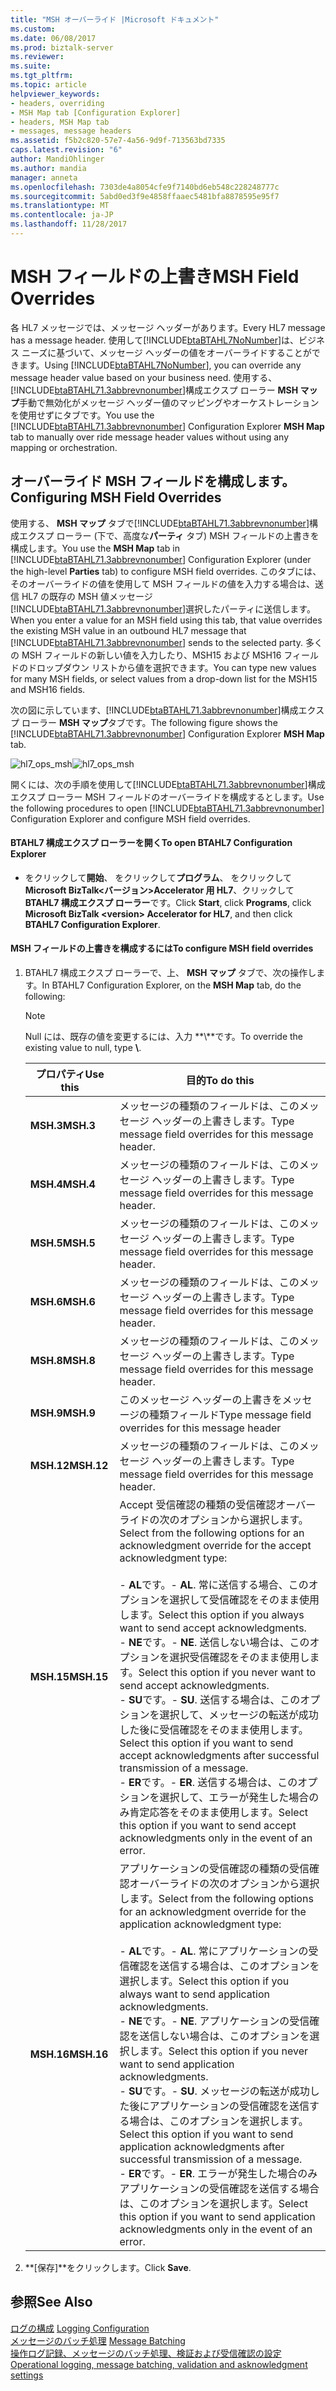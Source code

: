 ```yaml
---
title: "MSH オーバーライド |Microsoft ドキュメント"
ms.custom: 
ms.date: 06/08/2017
ms.prod: biztalk-server
ms.reviewer: 
ms.suite: 
ms.tgt_pltfrm: 
ms.topic: article
helpviewer_keywords:
- headers, overriding
- MSH Map tab [Configuration Explorer]
- headers, MSH Map tab
- messages, message headers
ms.assetid: f5b2c820-57e7-4a56-9d9f-713563bd7335
caps.latest.revision: "6"
author: MandiOhlinger
ms.author: mandia
manager: anneta
ms.openlocfilehash: 7303de4a8054cfe9f7140bd6eb548c228248777c
ms.sourcegitcommit: 5abd0ed3f9e4858ffaaec5481bfa8878595e95f7
ms.translationtype: MT
ms.contentlocale: ja-JP
ms.lasthandoff: 11/28/2017
---
```

# <a name="msh-field-overrides"></a><span data-ttu-id="ba9a5-102">MSH フィールドの上書き</span><span class="sxs-lookup"><span data-stu-id="ba9a5-102">MSH Field Overrides</span></span>
<span data-ttu-id="ba9a5-103">各 HL7 メッセージでは、メッセージ ヘッダーがあります。</span><span class="sxs-lookup"><span data-stu-id="ba9a5-103">Every HL7 message has a message header.</span></span> <span data-ttu-id="ba9a5-104">使用して[!INCLUDE[btaBTAHL7NoNumber](../../includes/btabtahl7nonumber-md.md)]は、ビジネス ニーズに基づいて、メッセージ ヘッダーの値をオーバーライドすることができます。</span><span class="sxs-lookup"><span data-stu-id="ba9a5-104">Using [!INCLUDE[btaBTAHL7NoNumber](../../includes/btabtahl7nonumber-md.md)], you can override any message header value based on your business need.</span></span> <span data-ttu-id="ba9a5-105">使用する、[!INCLUDE[btaBTAHL71.3abbrevnonumber](../../includes/btabtahl71-3abbrevnonumber-md.md)]構成エクスプ ローラー **MSH マップ**手動で無効化がメッセージ ヘッダー値のマッピングやオーケストレーションを使用せずにタブです。</span><span class="sxs-lookup"><span data-stu-id="ba9a5-105">You use the [!INCLUDE[btaBTAHL71.3abbrevnonumber](../../includes/btabtahl71-3abbrevnonumber-md.md)] Configuration Explorer **MSH Map** tab to manually over ride message header values without using any mapping or orchestration.</span></span>  
  
## <a name="configuring-msh-field-overrides"></a><span data-ttu-id="ba9a5-106">オーバーライド MSH フィールドを構成します。</span><span class="sxs-lookup"><span data-stu-id="ba9a5-106">Configuring MSH Field Overrides</span></span>  
 <span data-ttu-id="ba9a5-107">使用する、 **MSH マップ** タブで[!INCLUDE[btaBTAHL71.3abbrevnonumber](../../includes/btabtahl71-3abbrevnonumber-md.md)]構成エクスプ ローラー (下で、高度な**パーティ** タブ) MSH フィールドの上書きを構成します。</span><span class="sxs-lookup"><span data-stu-id="ba9a5-107">You use the **MSH Map** tab in [!INCLUDE[btaBTAHL71.3abbrevnonumber](../../includes/btabtahl71-3abbrevnonumber-md.md)] Configuration Explorer (under the high-level **Parties** tab) to configure MSH field overrides.</span></span> <span data-ttu-id="ba9a5-108">このタブには、そのオーバーライドの値を使用して MSH フィールドの値を入力する場合は、送信 HL7 の既存の MSH 値メッセージ[!INCLUDE[btaBTAHL71.3abbrevnonumber](../../includes/btabtahl71-3abbrevnonumber-md.md)]選択したパーティに送信します。</span><span class="sxs-lookup"><span data-stu-id="ba9a5-108">When you enter a value for an MSH field using this tab, that value overrides the existing MSH value in an outbound HL7 message that [!INCLUDE[btaBTAHL71.3abbrevnonumber](../../includes/btabtahl71-3abbrevnonumber-md.md)] sends to the selected party.</span></span> <span data-ttu-id="ba9a5-109">多くの MSH フィールドの新しい値を入力したり、MSH15 および MSH16 フィールドのドロップダウン リストから値を選択できます。</span><span class="sxs-lookup"><span data-stu-id="ba9a5-109">You can type new values for many MSH fields, or select values from a drop-down list for the MSH15 and MSH16 fields.</span></span>  
  
 <span data-ttu-id="ba9a5-110">次の図に示しています、[!INCLUDE[btaBTAHL71.3abbrevnonumber](../../includes/btabtahl71-3abbrevnonumber-md.md)]構成エクスプ ローラー **MSH マップ**タブです。</span><span class="sxs-lookup"><span data-stu-id="ba9a5-110">The following figure shows the [!INCLUDE[btaBTAHL71.3abbrevnonumber](../../includes/btabtahl71-3abbrevnonumber-md.md)] Configuration Explorer **MSH Map** tab.</span></span>  
  
 <span data-ttu-id="ba9a5-111">![](../../adapters-and-accelerators/accelerator-hl7/media/hl7-ops-msh.gif "hl7_ops_msh")</span><span class="sxs-lookup"><span data-stu-id="ba9a5-111">![](../../adapters-and-accelerators/accelerator-hl7/media/hl7-ops-msh.gif "hl7_ops_msh")</span></span>  
  
 <span data-ttu-id="ba9a5-112">開くには、次の手順を使用して[!INCLUDE[btaBTAHL71.3abbrevnonumber](../../includes/btabtahl71-3abbrevnonumber-md.md)]構成エクスプ ローラー MSH フィールドのオーバーライドを構成するとします。</span><span class="sxs-lookup"><span data-stu-id="ba9a5-112">Use the following procedures to open [!INCLUDE[btaBTAHL71.3abbrevnonumber](../../includes/btabtahl71-3abbrevnonumber-md.md)] Configuration Explorer and configure MSH field overrides.</span></span>  
  
#### <a name="to-open-btahl7-configuration-explorer"></a><span data-ttu-id="ba9a5-113">BTAHL7 構成エクスプ ローラーを開く</span><span class="sxs-lookup"><span data-stu-id="ba9a5-113">To open BTAHL7 Configuration Explorer</span></span>  
  
-   <span data-ttu-id="ba9a5-114">をクリックして**開始**、 をクリックして**プログラム**、 をクリックして**Microsoft BizTalk\<バージョン\>Accelerator 用 HL7**、クリックして**BTAHL7 構成エクスプ ローラー**です。</span><span class="sxs-lookup"><span data-stu-id="ba9a5-114">Click **Start**, click **Programs**, click **Microsoft BizTalk \<version\> Accelerator for HL7**, and then click **BTAHL7 Configuration Explorer**.</span></span>  
  
#### <a name="to-configure-msh-field-overrides"></a><span data-ttu-id="ba9a5-115">MSH フィールドの上書きを構成するには</span><span class="sxs-lookup"><span data-stu-id="ba9a5-115">To configure MSH field overrides</span></span>  
  
1.  <span data-ttu-id="ba9a5-116">BTAHL7 構成エクスプ ローラーで、上、 **MSH マップ** タブで、次の操作します。</span><span class="sxs-lookup"><span data-stu-id="ba9a5-116">In BTAHL7 Configuration Explorer, on the **MSH Map** tab, do the following:</span></span>  
  
    > [!NOTE]
    >  <span data-ttu-id="ba9a5-117">Null には、既存の値を変更するには、入力 **\\**です。</span><span class="sxs-lookup"><span data-stu-id="ba9a5-117">To override the existing value to null, type **\\**.</span></span>  
  
    |<span data-ttu-id="ba9a5-118">プロパティ</span><span class="sxs-lookup"><span data-stu-id="ba9a5-118">Use this</span></span>|<span data-ttu-id="ba9a5-119">目的</span><span class="sxs-lookup"><span data-stu-id="ba9a5-119">To do this</span></span>|  
    |--------------|----------------|  
    |<span data-ttu-id="ba9a5-120">**MSH.3**</span><span class="sxs-lookup"><span data-stu-id="ba9a5-120">**MSH.3**</span></span>|<span data-ttu-id="ba9a5-121">メッセージの種類のフィールドは、このメッセージ ヘッダーの上書きします。</span><span class="sxs-lookup"><span data-stu-id="ba9a5-121">Type message field overrides for this message header.</span></span>|  
    |<span data-ttu-id="ba9a5-122">**MSH.4**</span><span class="sxs-lookup"><span data-stu-id="ba9a5-122">**MSH.4**</span></span>|<span data-ttu-id="ba9a5-123">メッセージの種類のフィールドは、このメッセージ ヘッダーの上書きします。</span><span class="sxs-lookup"><span data-stu-id="ba9a5-123">Type message field overrides for this message header.</span></span>|  
    |<span data-ttu-id="ba9a5-124">**MSH.5**</span><span class="sxs-lookup"><span data-stu-id="ba9a5-124">**MSH.5**</span></span>|<span data-ttu-id="ba9a5-125">メッセージの種類のフィールドは、このメッセージ ヘッダーの上書きします。</span><span class="sxs-lookup"><span data-stu-id="ba9a5-125">Type message field overrides for this message header.</span></span>|  
    |<span data-ttu-id="ba9a5-126">**MSH.6**</span><span class="sxs-lookup"><span data-stu-id="ba9a5-126">**MSH.6**</span></span>|<span data-ttu-id="ba9a5-127">メッセージの種類のフィールドは、このメッセージ ヘッダーの上書きします。</span><span class="sxs-lookup"><span data-stu-id="ba9a5-127">Type message field overrides for this message header.</span></span>|  
    |<span data-ttu-id="ba9a5-128">**MSH.8**</span><span class="sxs-lookup"><span data-stu-id="ba9a5-128">**MSH.8**</span></span>|<span data-ttu-id="ba9a5-129">メッセージの種類のフィールドは、このメッセージ ヘッダーの上書きします。</span><span class="sxs-lookup"><span data-stu-id="ba9a5-129">Type message field overrides for this message header.</span></span>|  
    |<span data-ttu-id="ba9a5-130">**MSH.9**</span><span class="sxs-lookup"><span data-stu-id="ba9a5-130">**MSH.9**</span></span>|<span data-ttu-id="ba9a5-131">このメッセージ ヘッダーの上書きをメッセージの種類フィールド</span><span class="sxs-lookup"><span data-stu-id="ba9a5-131">Type message field overrides for this message header</span></span>|  
    |<span data-ttu-id="ba9a5-132">**MSH.12**</span><span class="sxs-lookup"><span data-stu-id="ba9a5-132">**MSH.12**</span></span>|<span data-ttu-id="ba9a5-133">メッセージの種類のフィールドは、このメッセージ ヘッダーの上書きします。</span><span class="sxs-lookup"><span data-stu-id="ba9a5-133">Type message field overrides for this message header.</span></span>|  
    |<span data-ttu-id="ba9a5-134">**MSH.15**</span><span class="sxs-lookup"><span data-stu-id="ba9a5-134">**MSH.15**</span></span>|<span data-ttu-id="ba9a5-135">Accept 受信確認の種類の受信確認オーバーライドの次のオプションから選択します。</span><span class="sxs-lookup"><span data-stu-id="ba9a5-135">Select from the following options for an acknowledgment override for the accept acknowledgment type:</span></span><br /><br /> <span data-ttu-id="ba9a5-136">-   **AL**です。</span><span class="sxs-lookup"><span data-stu-id="ba9a5-136">-   **AL**.</span></span> <span data-ttu-id="ba9a5-137">常に送信する場合、このオプションを選択して受信確認をそのまま使用します。</span><span class="sxs-lookup"><span data-stu-id="ba9a5-137">Select this option if you always want to send accept acknowledgments.</span></span><br /><span data-ttu-id="ba9a5-138">-   **NE**です。</span><span class="sxs-lookup"><span data-stu-id="ba9a5-138">-   **NE**.</span></span> <span data-ttu-id="ba9a5-139">送信しない場合は、このオプションを選択受信確認をそのまま使用します。</span><span class="sxs-lookup"><span data-stu-id="ba9a5-139">Select this option if you never want to send accept acknowledgments.</span></span><br /><span data-ttu-id="ba9a5-140">-   **SU**です。</span><span class="sxs-lookup"><span data-stu-id="ba9a5-140">-   **SU**.</span></span> <span data-ttu-id="ba9a5-141">送信する場合は、このオプションを選択して、メッセージの転送が成功した後に受信確認をそのまま使用します。</span><span class="sxs-lookup"><span data-stu-id="ba9a5-141">Select this option if you want to send accept acknowledgments after successful transmission of a message.</span></span><br /><span data-ttu-id="ba9a5-142">-   **ER**です。</span><span class="sxs-lookup"><span data-stu-id="ba9a5-142">-   **ER**.</span></span> <span data-ttu-id="ba9a5-143">送信する場合は、このオプションを選択して、エラーが発生した場合のみ肯定応答をそのまま使用します。</span><span class="sxs-lookup"><span data-stu-id="ba9a5-143">Select this option if you want to send accept acknowledgments only in the event of an error.</span></span>|  
    |<span data-ttu-id="ba9a5-144">**MSH.16**</span><span class="sxs-lookup"><span data-stu-id="ba9a5-144">**MSH.16**</span></span>|<span data-ttu-id="ba9a5-145">アプリケーションの受信確認の種類の受信確認オーバーライドの次のオプションから選択します。</span><span class="sxs-lookup"><span data-stu-id="ba9a5-145">Select from the following options for an acknowledgment override for the application acknowledgment type:</span></span><br /><br /> <span data-ttu-id="ba9a5-146">-   **AL**です。</span><span class="sxs-lookup"><span data-stu-id="ba9a5-146">-   **AL**.</span></span> <span data-ttu-id="ba9a5-147">常にアプリケーションの受信確認を送信する場合は、このオプションを選択します。</span><span class="sxs-lookup"><span data-stu-id="ba9a5-147">Select this option if you always want to send application acknowledgments.</span></span><br /><span data-ttu-id="ba9a5-148">-   **NE**です。</span><span class="sxs-lookup"><span data-stu-id="ba9a5-148">-   **NE**.</span></span> <span data-ttu-id="ba9a5-149">アプリケーションの受信確認を送信しない場合は、このオプションを選択します。</span><span class="sxs-lookup"><span data-stu-id="ba9a5-149">Select this option if you never want to send application acknowledgments.</span></span><br /><span data-ttu-id="ba9a5-150">-   **SU**です。</span><span class="sxs-lookup"><span data-stu-id="ba9a5-150">-   **SU**.</span></span> <span data-ttu-id="ba9a5-151">メッセージの転送が成功した後にアプリケーションの受信確認を送信する場合は、このオプションを選択します。</span><span class="sxs-lookup"><span data-stu-id="ba9a5-151">Select this option if you want to send application acknowledgments after successful transmission of a message.</span></span><br /><span data-ttu-id="ba9a5-152">-   **ER**です。</span><span class="sxs-lookup"><span data-stu-id="ba9a5-152">-   **ER**.</span></span> <span data-ttu-id="ba9a5-153">エラーが発生した場合のみアプリケーションの受信確認を送信する場合は、このオプションを選択します。</span><span class="sxs-lookup"><span data-stu-id="ba9a5-153">Select this option if you want to send application acknowledgments only in the event of an error.</span></span>|  
  
2.  <span data-ttu-id="ba9a5-154">**[保存]**をクリックします。</span><span class="sxs-lookup"><span data-stu-id="ba9a5-154">Click **Save**.</span></span>  
  
## <a name="see-also"></a><span data-ttu-id="ba9a5-155">参照</span><span class="sxs-lookup"><span data-stu-id="ba9a5-155">See Also</span></span>  
 <span data-ttu-id="ba9a5-156">[ログの構成](../../adapters-and-accelerators/accelerator-hl7/logging-configuration.md) </span><span class="sxs-lookup"><span data-stu-id="ba9a5-156">[Logging Configuration](../../adapters-and-accelerators/accelerator-hl7/logging-configuration.md) </span></span>  
 <span data-ttu-id="ba9a5-157">[メッセージのバッチ処理](../../adapters-and-accelerators/accelerator-hl7/message-batching.md) </span><span class="sxs-lookup"><span data-stu-id="ba9a5-157">[Message Batching](../../adapters-and-accelerators/accelerator-hl7/message-batching.md) </span></span>  
[<span data-ttu-id="ba9a5-158">操作ログ記録、メッセージのバッチ処理、検証および受信確認の設定</span><span class="sxs-lookup"><span data-stu-id="ba9a5-158">Operational logging, message batching, validation and asknowledgment settings</span></span>](../../adapters-and-accelerators/accelerator-hl7/operational-logging-message-batching-validation-and-asknowledgment-settings.md)